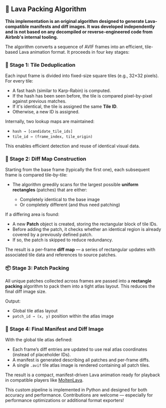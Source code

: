 ## 🧪 Lava Packing Algorithm

**This implementation is an original algorithm designed to generate Lava-compatible manifests and diff images. It was developed independently and is not based on any decompiled or reverse-engineered code from Airbnb's internal tooling.**

The algorithm converts a sequence of AVIF frames into an efficient, tile-based Lava animation format. It proceeds in four key stages:

### 🧩 Stage 1: Tile Deduplication

Each input frame is divided into fixed-size square tiles (e.g., 32×32 pixels). For every tile:

- A fast hash (similar to Karp-Rabin) is computed.
- If the hash has been seen before, the tile is compared pixel-by-pixel against previous matches.
- If it's identical, the tile is assigned the same **Tile ID**.
- Otherwise, a new ID is assigned.

Internally, two lookup maps are maintained:

- `hash → [candidate_tile_ids]`
- `tile_id → (frame_index, tile_origin)`

This enables efficient detection and reuse of identical visual data.

### 🧱 Stage 2: Diff Map Construction

Starting from the base frame (typically the first one), each subsequent frame is compared tile-by-tile:

- The algorithm greedily scans for the largest possible **uniform rectangles** (patches) that are either:

  - Completely identical to the base image
  - Or completely different (and thus need patching)

If a differing area is found:

- A new **Patch** object is created, storing the rectangular block of tile IDs.
- Before adding the patch, it checks whether an identical region is already covered by a previously defined patch.
- If so, the patch is skipped to reduce redundancy.

The result is a per-frame **diff map** — a series of rectangular updates with associated tile data and references to source patches.

### 📦 Stage 3: Patch Packing

All unique patches collected across frames are passed into a **rectangle packing** algorithm to pack them into a tight atlas layout. This reduces the final diff image size.

Output:

- Global tile atlas layout
- `patch_id → (x, y)` position within the atlas image

### 🧮 Stage 4: Final Manifest and Diff Image

With the global tile atlas defined:

- Each frame’s diff entries are updated to use real atlas coordinates (instead of placeholder IDs).
- A manifest is generated describing all patches and per-frame diffs.
- A single `.avif` tile atlas image is rendered containing all patch tiles.

The result is a compact, manifest-driven Lava animation ready for playback in compatible players like [MoltenLava](../Packages/MoltenLava).

This custom pipeline is implemented in Python and designed for both accuracy and performance. Contributions are welcome — especially for performance optimizations or additional format exporters!
